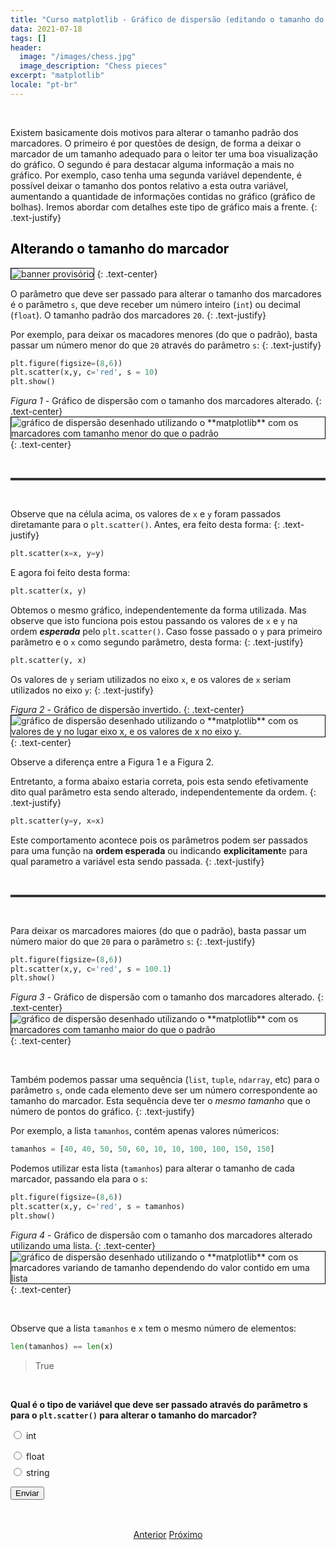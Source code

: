 ```yaml
---
title: "Curso matplotlib - Gráfico de dispersão (editando o tamanho do marcador)"
data: 2021-07-18
tags: []
header:
  image: "/images/chess.jpg"
  image_description: "Chess pieces"
excerpt: "matplotlib"
locale: "pt-br"
---
```


<br>

Existem basicamente dois motivos para alterar o tamanho padrão dos marcadores. O primeiro é por questões de design, de forma a deixar o marcador de um tamanho adequado para o leitor ter uma boa visualização do gráfico. O segundo é para destacar alguma informação a mais no gráfico. Por exemplo, caso tenha uma segunda variável dependente, é possível deixar o tamanho dos pontos relativo a esta outra variável, aumentando a quantidade de informações contidas no gráfico (gráfico de bolhas). Iremos abordar com detalhes este tipo de gráfico mais a frente.
{: .text-justify}

<h2><a style="color:black" id="">Alterando o tamanho do marcador</a></h2>

<img style="border: solid 1px black" src="{{ site.url }}{{ site.baseurl }}/images/curso-matplotlib/generico/banner.png" alt="banner provisório " >
{: .text-center}


O parâmetro que deve ser passado para alterar o tamanho dos marcadores é o parâmetro `s`, que deve receber um número inteiro (`int`) ou decimal (`float`). O tamanho padrão dos marcadores `20`.
{: .text-justify}

Por exemplo, para deixar os macadores menores (do que o padrão), basta passar um número menor do que `20` através do parâmetro `s`:
{: .text-justify}

```python
plt.figure(figsize=(8,6))
plt.scatter(x,y, c='red', s = 10)
plt.show()
```


*Figura 1* - Gráfico de dispersão com o tamanho dos marcadores alterado.
{: .text-center}
<img style="border: solid 1px black" src="{{ site.url }}{{ site.baseurl }}/images/curso-matplotlib/09/grafico-dispersao-tamanho-marcador-01.png" alt="gráfico de dispersão desenhado utilizando o **matplotlib** com os marcadores com tamanho menor do que o padrão" >
{: .text-center}

<br>

<hr style="height:4px;border:none;color:#333;background-color:#333;" />

<br>

Observe que na célula acima, os valores de `x` e `y` foram passados diretamante para o `plt.scatter()`. Antes, era feito desta forma:
{: .text-justify}

```python
plt.scatter(x=x, y=y)
```

E agora foi feito desta forma:

```python
plt.scatter(x, y)
```

Obtemos o mesmo gráfico, independentemente da forma utilizada. Mas observe que isto funciona pois estou passando os valores de `x` e `y` na ordem ***esperada*** pelo `plt.scatter()`. Caso fosse passado o `y` para primeiro parâmetro e o `x` como segundo parâmetro, desta forma:
{: .text-justify}

```python
plt.scatter(y, x)
```
Os valores de `y` seriam utilizados no eixo `x`, e os valores de `x` seriam utilizados no eixo `y`:
{: .text-justify}

*Figura 2* - Gráfico de dispersão invertido.
{: .text-center}
<img style="border: solid 1px black" src="{{ site.url }}{{ site.baseurl }}/images/curso-matplotlib/09/grafico-dispersao-tamanho-marcador-01.png" alt="gráfico de dispersão desenhado utilizando o **matplotlib** com os valores de y no lugar eixo x, e os valores de x no eixo y." >
{: .text-center}


Observe a diferença entre a Figura 1 e a Figura 2.

Entretanto, a forma abaixo estaria correta, pois esta sendo efetivamente dito qual parâmetro esta sendo alterado, independentemente da ordem.
{: .text-justify}

```python
plt.scatter(y=y, x=x)
```

Este comportamento acontece pois os parâmetros podem ser passados para uma função na **ordem esperada** ou indicando **explicitament**e para qual parametro a variável esta sendo passada.
{: .text-justify}

<br>

<hr style="height:4px;border:none;color:#333;background-color:#333;" />

<br>

 Para deixar os marcadores maiores (do que o padrão), basta passar um número maior do que `20` para o parãmetro `s`:
{: .text-justify}

```python
plt.figure(figsize=(8,6))
plt.scatter(x,y, c='red', s = 100.1)
plt.show()
```

*Figura 3* - Gráfico de dispersão com o tamanho dos marcadores alterado.
{: .text-center}
<img style="border: solid 1px black" src="{{ site.url }}{{ site.baseurl }}/images/curso-matplotlib/09/grafico-dispersao-tamanho-marcador-03.png" alt="gráfico de dispersão desenhado utilizando o **matplotlib** com os marcadores com tamanho maior do que o padrão" >
{: .text-center}

<br>

Também podemos passar uma sequência (`list`, `tuple`, `ndarray`, etc) para o parâmetro `s`, onde cada elemento deve ser um número correspondente ao tamanho do marcador. Esta sequência deve ter o *mesmo tamanho* que o número de pontos do gráfico.
{: .text-justify}

Por exemplo, a lista `tamanhos`, contém apenas valores númericos:

```python
tamanhos = [40, 40, 50, 50, 60, 10, 10, 100, 100, 150, 150]
```

Podemos utilizar esta lista (`tamanhos`) para alterar o tamanho de cada marcador, passando ela para o `s`:

```python
plt.figure(figsize=(8,6))
plt.scatter(x,y, c='red', s = tamanhos)
plt.show()
```

*Figura 4* - Gráfico de dispersão com o tamanho dos marcadores alterado utilizando uma lista.
{: .text-center}
<img style="border: solid 1px black" src="{{ site.url }}{{ site.baseurl }}/images/curso-matplotlib/09/grafico-dispersao-tamanho-marcador-04.png" alt="gráfico de dispersão desenhado utilizando o **matplotlib** com os marcadores variando de tamanho dependendo do valor contido em uma lista" >
{: .text-center}

<br>

Observe que a lista ```tamanhos``` e ```x``` tem o mesmo número de elementos:

```python
len(tamanhos) == len(x)
```

> True

<br>

<form id = "quiz" name = "quiz">

<p><strong>Qual é o tipo de variável que deve ser passado através do parâmetro s para o <code>plt.scatter()</code> para alterar o tamanho do marcador?</strong></p>

<input type = "radio" id = "mc" name = "question1" value = "a"> int
<p style="font-size: 50%"></p>
<input type = "radio" id = "mc" name = "question1" value = "b"> float
<p style="font-size: 50%"></p>
<input type = "radio" id = "mc" name = "question1" value = "c"> string
<p style="font-size: 50%"></p>
<p></p>
<input id = "button" type = "button" class="btn btn--info" value = "Enviar" onclick = "check();">
</form>

<div id = "after_submit">
<p style="font-size: 120%" id = "message"></p>
</div>



<br>

<p style="text-align: center">
  <a href="/Curso-matplotlib-08" class="btn btn--success">Anterior</a>
  <a href="/Curso-matplotlib-10" class="btn btn--success">Próximo</a>
</p>



<script>
function check(){
	var question1 = document.quiz.question1.value;
	var messages = ["🥳️ Correto! 🎉 <br> Podemos passsar um número inteiro (<code>int</code>) ou um número decimal (<code>float</code>)",
  "🎉 Correto! 🥳️ <br> Podemos passsar número decimal (<code>float</code>) ou um número inteiro (<code>int</code>). ",
  "Incorreto! 😔  <br> Apenas números podem ser utilizados para alterar o tamanho dos marcadores ",
  "☕️"];
	var score;

	if (question1 == "a") {
		score = 0;
	}	else if (question1 == "b") {
		score = 1;
	} else if (question1 == "c") {
    score = 2;
  } else {
    score = 3;
  }

	document.getElementById("after_submit").style.visibility = "visible";
	document.getElementById("message").innerHTML = messages[score];

};

</script>
